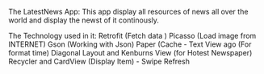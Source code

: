 The LatestNews App:
This app display all resources of news all over the world and display the newst of it continously.
  
The Technology used in it:
Retrofit (Fetch data )
Picasso (Load image from INTERNET)
Gson (Working with Json)
Paper (Cache - Text View ago (For format time)
Diagonal Layout and Kenburns View (for Hotest Newspaper)
Recycler and CardView (Display Item) - Swipe Refresh
